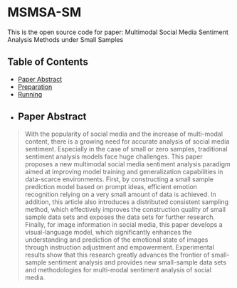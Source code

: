# MSMSA-SM
This is the open source code for paper: Multimodal Social Media Sentiment Analysis Methods under Small Samples
## Table of Contents
- [Paper Abstract](##PaperAbstract)
- [Preparation](##Preparation)
- [Running](##Running)
- ## Paper Abstract

>With the popularity of social media and the increase of multi-modal content, there is a growing need for accurate analysis of social media sentiment. Especially in the case of small or zero samples, traditional sentiment analysis models face huge challenges. This paper proposes a new multimodal social media sentiment analysis paradigm aimed at improving model training and generalization capabilities in data-scarce environments. First, by constructing a small sample prediction model based on prompt ideas, efficient emotion recognition relying on a very small amount of data is achieved. In addition, this article also introduces a distributed consistent sampling method, which effectively improves the construction quality of small sample data sets and exposes the data sets for further research. Finally, for image information in social media, this paper develops a visual-language model, which significantly enhances the understanding and prediction of the emotional state of images through instruction adjustment and empowerment. Experimental results show that this research greatly advances the frontier of small-sample sentiment analysis and provides new small-sample data sets and methodologies for multi-modal sentiment analysis of social media.
